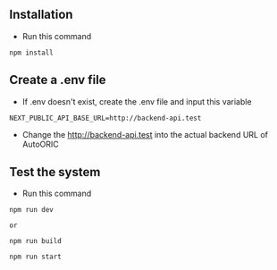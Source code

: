 ## Installation
- Run this command
```
npm install
```

## Create a .env file

- If .env doesn't exist, create the .env file and input this variable
```
NEXT_PUBLIC_API_BASE_URL=http://backend-api.test
```
- Change the http://backend-api.test into the actual backend URL of AutoORIC

## Test the system
- Run this command
```
npm run dev

or

npm run build

npm run start
```
